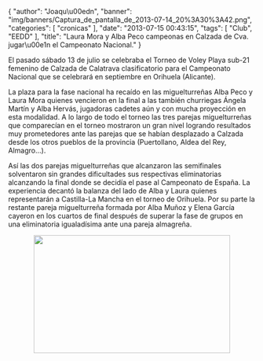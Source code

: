 {
  "author": "Joaqu\u00edn", 
  "banner": "img/banners/Captura_de_pantalla_de_2013-07-14_20%3A30%3A42.png", 
  "categories": [
    "cronicas"
  ], 
  "date": "2013-07-15 00:43:15", 
  "tags": [
    "Club", 
    "EEDD"
  ], 
  "title": "Laura Mora y Alba Peco campeonas en Calzada de Cva. jugar\u00e1n el Campeonato Nacional."
}

El pasado sábado 13 de julio se celebraba el Torneo de Voley Playa sub-21 femenino de Calzada de Calatrava clasificatorio para el Campeonato Nacional que se celebrará en septiembre en Orihuela (Alicante).

La plaza para la fase nacional ha recaído en las miguelturreñas Alba Peco y Laura Mora quienes vencieron en la final a las también churriegas Ángela Martín y Alba Hervás, jugadoras cadetes aún y con mucha proyección en esta modalidad. A lo largo de todo el torneo las tres parejas miguelturreñas que comparecían en el torneo mostraron un gran nivel logrando resultados muy prometedores ante las parejas que se habían desplazado a Calzada desde los otros pueblos de la provincia (Puertollano, Aldea del Rey, Almagro...).

Así las dos parejas miguelturreñas que alcanzaron las semifinales solventaron sin grandes dificultades sus respectivas eliminatorias alcanzando la final donde se decidía el pase al Campeonato de España. La experiencia decantó la balanza del lado de Alba y Laura quienes representarán a Castilla-La Mancha en el torneo de Orihuela. Por su parte la restante pareja miguelturreña formada por Alba Muñoz y Elena García cayeron en los cuartos de final después de superar la fase de grupos en una eliminatoria igualadísima ante una pareja almagreña.

<center>
<img src="http://www.advmiguelturra.org/img/banners/Captura%20de%20pantalla%20de%202013-07-14%2020%3A30%3A42.png" height="240" width="400"/> </center>


